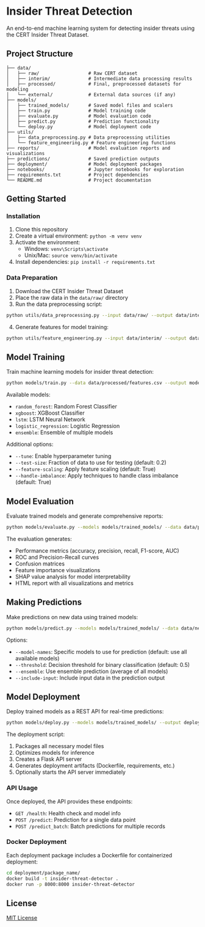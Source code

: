 # Insider Threat Detection

An end-to-end machine learning system for detecting insider threats using the CERT Insider Threat Dataset.

## Project Structure

```
├── data/
│   ├── raw/                  # Raw CERT dataset
│   ├── interim/              # Intermediate data processing results
│   ├── processed/            # Final, preprocessed datasets for modeling
│   └── external/             # External data sources (if any)
├── models/
│   ├── trained_models/       # Saved model files and scalers
│   ├── train.py              # Model training code
│   ├── evaluate.py           # Model evaluation code
│   ├── predict.py            # Prediction functionality
│   └── deploy.py             # Model deployment code
├── utils/
│   ├── data_preprocessing.py # Data preprocessing utilities
│   └── feature_engineering.py # Feature engineering functions
├── reports/                  # Model evaluation reports and visualizations
├── predictions/              # Saved prediction outputs
├── deployment/               # Model deployment packages
├── notebooks/                # Jupyter notebooks for exploration
├── requirements.txt          # Project dependencies
└── README.md                 # Project documentation
```

## Getting Started

### Installation

1. Clone this repository
2. Create a virtual environment: `python -m venv venv`
3. Activate the environment: 
   - Windows: `venv\Scripts\activate`
   - Unix/Mac: `source venv/bin/activate`
4. Install dependencies: `pip install -r requirements.txt`

### Data Preparation

1. Download the CERT Insider Threat Dataset
2. Place the raw data in the `data/raw/` directory
3. Run the data preprocessing script:

```bash
python utils/data_preprocessing.py --input data/raw/ --output data/interim/
```

4. Generate features for model training:

```bash
python utils/feature_engineering.py --input data/interim/ --output data/processed/
```

## Model Training

Train machine learning models for insider threat detection:

```bash
python models/train.py --data data/processed/features.csv --output models/trained_models/ --model random_forest xgboost lstm
```

Available models:
- `random_forest`: Random Forest Classifier
- `xgboost`: XGBoost Classifier
- `lstm`: LSTM Neural Network
- `logistic_regression`: Logistic Regression
- `ensemble`: Ensemble of multiple models

Additional options:
- `--tune`: Enable hyperparameter tuning
- `--test-size`: Fraction of data to use for testing (default: 0.2)
- `--feature-scaling`: Apply feature scaling (default: True)
- `--handle-imbalance`: Apply techniques to handle class imbalance (default: True)

## Model Evaluation

Evaluate trained models and generate comprehensive reports:

```bash
python models/evaluate.py --models models/trained_models/ --data data/processed/test_features.csv --output reports/
```

The evaluation generates:
- Performance metrics (accuracy, precision, recall, F1-score, AUC)
- ROC and Precision-Recall curves
- Confusion matrices
- Feature importance visualizations
- SHAP value analysis for model interpretability
- HTML report with all visualizations and metrics

## Making Predictions

Make predictions on new data using trained models:

```bash
python models/predict.py --models models/trained_models/ --data data/new_data.csv --output predictions/ --ensemble
```

Options:
- `--model-names`: Specific models to use for prediction (default: use all available models)
- `--threshold`: Decision threshold for binary classification (default: 0.5)
- `--ensemble`: Use ensemble prediction (average of all models)
- `--include-input`: Include input data in the prediction output

## Model Deployment

Deploy trained models as a REST API for real-time predictions:

```bash
python models/deploy.py --models models/trained_models/ --output deployment/ --optimize --serve
```

The deployment script:
1. Packages all necessary model files
2. Optimizes models for inference
3. Creates a Flask API server
4. Generates deployment artifacts (Dockerfile, requirements, etc.)
5. Optionally starts the API server immediately

### API Usage

Once deployed, the API provides these endpoints:
- `GET /health`: Health check and model info
- `POST /predict`: Prediction for a single data point
- `POST /predict_batch`: Batch predictions for multiple records

### Docker Deployment

Each deployment package includes a Dockerfile for containerized deployment:

```bash
cd deployment/package_name/
docker build -t insider-threat-detector .
docker run -p 8000:8000 insider-threat-detector
```

## License

[MIT License](LICENSE)